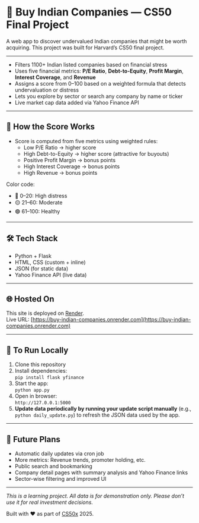 # 🏢 Buy Indian Companies — CS50 Final Project

A web app to discover undervalued Indian companies that might be worth acquiring. This project was built for Harvard’s CS50 final project.

---

- Filters 1100+ Indian listed companies based on financial stress
- Uses five financial metrics: **P/E Ratio**, **Debt-to-Equity**, **Profit Margin**, **Interest Coverage**, and **Revenue**
- Assigns a score from 0–100 based on a weighted formula that detects undervaluation or distress
- Lets you explore by sector or search any company by name or ticker
- Live market cap data added via Yahoo Finance API

---

## 🧠 How the Score Works

- Score is computed from five metrics using weighted rules:
  - Low P/E Ratio → higher score
  - High Debt-to-Equity → higher score (attractive for buyouts)
  - Positive Profit Margin → bonus points
  - High Interest Coverage → bonus points
  - High Revenue → bonus points

Color code:
- 🔴 0–20: High distress
- 🟡 21–60: Moderate
- 🟢 61–100: Healthy

---

## 🛠 Tech Stack

- Python + Flask
- HTML, CSS (custom + inline)
- JSON (for static data)
- Yahoo Finance API (live data)

---

## 🌐 Hosted On

This site is deployed on [Render](https://render.com).  
Live URL: [https://buy-indian-companies.onrender.com](https://buy-indian-companies.onrender.com)

---

## 🚀 To Run Locally

1. Clone this repository  
2. Install dependencies:  
   `pip install flask yfinance`  
3. Start the app:  
   `python app.py`  
4. Open in browser:  
   `http://127.0.0.1:5000`  
5. **Update data periodically by running your update script manually** (e.g., `python daily_update.py`) to refresh the JSON data used by the app.

---

## 📌 Future Plans

- Automatic daily updates via cron job
- More metrics: Revenue trends, promoter holding, etc.
- Public search and bookmarking
- Company detail pages with summary analysis and Yahoo Finance links
- Sector-wise filtering and improved UI

---

_This is a learning project. All data is for demonstration only. Please don’t use it for real investment decisions._

Built with ❤️ as part of [CS50x](https://cs50.harvard.edu/x) 2025.
